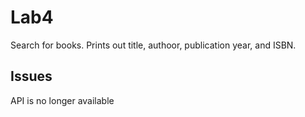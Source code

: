 # Lab4
Search for books. Prints out title, authoor, publication year, and ISBN.

## Issues
API is no longer available

